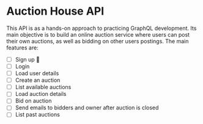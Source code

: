# Auction House API
This API is as a hands-on approach to practicing GraphQL development. Its main objective is to build an online auction service where users can post their own auctions, as well as bidding on other users postings. The main features are:

- [ ] Sign up :construction:
- [ ] Login
- [ ] Load user details
- [ ] Create an auction
- [ ] List available auctions
- [ ] Load auction details
- [ ] Bid on auction
- [ ] Send emails to bidders and owner after auction is closed
- [ ] List past auctions